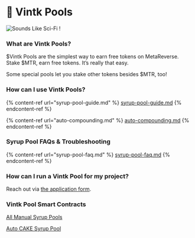 # 🍯 Vintk Pools

![Sounds Like Sci-Fi ! ](<../../.gitbook/assets/masthead (1).png>)

### **What are Vintk Pools?**

$Vintk Pools are the simplest way to earn free tokens on MetaReverse.\
Stake $MTR, earn free tokens. It’s really that easy.

Some special pools let you stake other tokens besides $MTR, too!

### **How can I use Vintk Pools?**

{% content-ref url="syrup-pool-guide.md" %}
[syrup-pool-guide.md](syrup-pool-guide.md)
{% endcontent-ref %}

{% content-ref url="auto-compounding.md" %}
[auto-compounding.md](auto-compounding.md)
{% endcontent-ref %}

### Syrup Pool FAQs & Troubleshooting

{% content-ref url="syrup-pool-faq.md" %}
[syrup-pool-faq.md](syrup-pool-faq.md)
{% endcontent-ref %}

### **How can I run a Vintk Pool for my project?**

Reach out via [the application form](https://docs.pancakeswap.finance/contact-us/business-partnerships).

### Vintk Pool Smart Contracts <a href="#docs-internal-guid-c4c16237-7fff-3c33-3a56-18ccd8853f86" id="docs-internal-guid-c4c16237-7fff-3c33-3a56-18ccd8853f86"></a>

[All Manual Syrup Pools](../../code/smart-contracts/main-staking-masterchef-contract.md)

[Auto CAKE Syrup Pool](../../code/smart-contracts/cakevault.md)

### &#x20;<a href="#docs-internal-guid-c4c16237-7fff-3c33-3a56-18ccd8853f86" id="docs-internal-guid-c4c16237-7fff-3c33-3a56-18ccd8853f86"></a>
